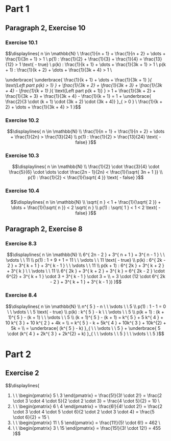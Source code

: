 # Part 1 
## Paragraph 2, Exercise 10
### Exercise 10.1
$$\displaylines{
n \in \mathbb{N} \\
\frac{1}{n + 1} + \frac{1}{n + 2} + \dots + \frac{1}{3n + 1} > 1 \\ 
p(1) : \frac{1}{2} + \frac{1}{3} + \frac{1}{4} = \frac{13}{12} > 1 \text{ - true} \\ 
p(k) : \frac{1}{k + 1} + \dots + \frac{1}{3k + 1} > 1 \\ 
p(k + 1) : \frac{1}{k + 2} + \dots + \frac{1}{3k + 4} > 1 \\ 

\underbrace{ \underbrace{ \frac{1}{k + 1} + \dots + \frac{1}{3k + 1} }_{ \text{Left part p(k) > 1} } + \frac{1}{3k + 2} + \frac{1}{3k + 3} + \frac{1}{3k + 4} - \frac{1}{k + 1} }_{ \text{Left part p(k + 1)} } > 1 + \frac{1}{3k + 2} + \frac{1}{3k + 3} + \frac{1}{3k + 4} - \frac{1}{k + 1} = 1 + \underbrace{ \frac{2}{3 \cdot (k + 1) \cdot (3k + 2) \cdot (3k + 4)} }_{ > 0 } \\ 
\frac{1}{k + 2} + \dots + \frac{1}{3k + 4} > 1
}$$

### Exercise 10.2
$$\displaylines{
n \in \mathbb{N} \\ 
\frac{1}{n + 1} + \frac{1}{n + 2} + \dots + \frac{1}{2n} > \frac{13}{24} \\ 
p(1) : \frac{1}{2} > \frac{13}{24} \text{ - false}
}$$

### Exercise 10.3 
$$\displaylines{
n \in \mathbb{N} \\ 
\frac{1}{2} \cdot \frac{3}{4} \cdot \frac{5}{6} \cdot \dots \cdot \frac{2n - 1}{2n} < \frac{1}{\sqrt{ 3n + 1 }} \\ 
p(1) : \frac{1}{2} <  \frac{1}{\sqrt{ 4 }} \text{ - false}
}$$

### Exercise 10.4 
$$\displaylines{
n \in \mathbb{N} \\ 
\sqrt{ n } < 1 + \frac{1}{\sqrt{ 2 }} + \dots + \frac{1}{\sqrt{ n }} < 2 \sqrt{ n } \\ 
p(1) : \sqrt{ 1 } < 1 < 2 \text{ - false}
}$$

## Paragraph 2, Exercise 8 
### Exercise 8.3 
$$\displaylines{
n \in \mathbb{N} \\ 
6^{ 2n - 2 } + 3^{ n + 1 } + 3^{ n - 1 } \ \ \vdots \ \ 11 \\ 
p(1) : 1 + 9 + 1 = 11 \ \ \vdots \ \ 11 \text{ - true} \\ 
p(k) : 6^{ 2k - 2 } + 3^{ k + 1 } + 3^{ k - 1 } \ \ \vdots \ \ 11 \\ 
p(k + 1) : 6^{ 2k } + 3^{ k + 2 } + 3^{ k } \ \ \vdots \ \ 11 \\ 
6^{ 2k } + 3^{ k + 2 } + 3^{ k } = 6^{ 2k - 2 } \cdot 6^{2} + 3^{ k + 1 } \cdot 3 + 3^{ k - 1 } \cdot 3 = \\
= 3 \cdot (12 \cdot 6^{ 2k - 2 } + 3^{ k + 1 } + 3^{ k - 1 })
}$$

### Exercise 8.4 
$$\displaylines{
n \in \mathbb{N} \\ 
n^{ 5 } - n \ \ \vdots \ \ 5 \\ 
p(1) : 1 - 1 = 0 \ \ \vdots \ \ 5 \text{ - true} \\ 
p(k) : k^{ 5 } - k \ \ \vdots \ \ 5 \\ 
p(k + 1) : (k + 1)^{ 5 } - (k + 1) \ \ \vdots \ \ 5 \\ 
(k + 1)^{ 5 } - (k + 1) = k^{ 5 } + 5 k^{ 4 } + 10 k^{ 3 } + 10 k^{ 2 } + 4k = \\ 
= k^{ 5 }  - k + 5k^{ 4 } + 10k^{ 3 } + 10k^{2} + 5k = \\
= \underbrace{ (k^{ 5 }  - k) }_{ \ \ \vdots \ \ 5 } + \underbrace{ 5 \cdot (k^{ 4 } + 2k^{ 3 } + 2k^{2} + k) }_{ \ \ \vdots \ \ 5 } \ \ \vdots \ \ 5 
}$$

# Part 2 

## Exercise 2 
$$\displaylines{
1. \ \ 
\begin{pmatrix}
5 \\
3
\end{pmatrix} = \frac{5!}{3! \cdot 2!} = \frac{2 \cdot 3 \cdot 4 \cdot 5}{2 \cdot 2 \cdot 3} = \frac{4 \cdot 5}{2} = 10 \\ 
2. \ \ 
\begin{pmatrix}
6 \\
4
\end{pmatrix} = \frac{6!}{4! \cdot 2!} = \frac{2 \cdot 3 \cdot 4 \cdot 5 \cdot 6}{2 \cdot 2 \cdot 3 \cdot 4} = \frac{5 \cdot 6}{2} = 15 \\ 
3. \ \ 
\begin{pmatrix}
11 \\
5
\end{pmatrix} = \frac{11!}{5! \cdot 6!} = 462 \\ 
4. \ \ 
\begin{pmatrix}
3 \\
15
\end{pmatrix} = \frac{15!}{3! \cdot 12!} = 455
}$$

